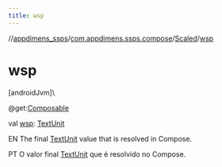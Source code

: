 ```yaml
---
title: wsp
---
```

//[appdimens_ssps](../../../index.html)/[com.appdimens.ssps.compose](../index.html)/[Scaled](index.html)/[wsp](wsp.html)



# wsp



[androidJvm]\




@get:[Composable](https://developer.android.com/reference/kotlin/androidx/compose/runtime/Composable.html)



val [wsp](wsp.html): [TextUnit](https://developer.android.com/reference/kotlin/androidx/compose/ui/unit/TextUnit.html)



EN The final [TextUnit](https://developer.android.com/reference/kotlin/androidx/compose/ui/unit/TextUnit.html) value that is resolved in Compose.



PT O valor final [TextUnit](https://developer.android.com/reference/kotlin/androidx/compose/ui/unit/TextUnit.html) que é resolvido no Compose.



